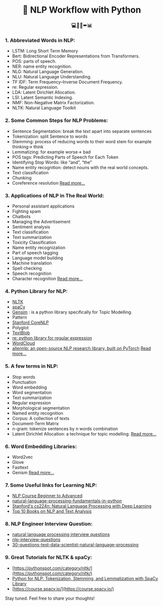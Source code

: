  <div align="center">
 
 # 📢 NLP Workflow with Python
 ### 💻💾📓✒📊 
 
 </div>
 
### 1. Abbreviated Words in NLP:
- LSTM: Long Short Term Memory
- Bert: Bidirectional Encoder Representations from Transformers.
- POS: parts of speech.
- NER: name entity recognition.
- NLG: Natural Language Generation.
- NLU: Natural Language Understanding.
- TF IDF: Term Frequency–Inverse Document Frequency.
- re: Regular expression.
- LDA: Latent Dirichlet Allocation.
- LSI: Latent Semantic Indexing.
- NMF: Non-Negative Matrix Factorization.
- NLTK: Natural Language Toolkit
### 2. Some Common Steps for NLP Problems:
- Sentence Segmentation: break the text apart into separate sentences
- Tokenization: split Sentence to words
- Stemming: process of reducing words to their word stem for example thinking→ think
- Lemmatizing: for example worse→ bad
- POS tags: Predicting Parts of Speech for Each Token
- Identifying Stop Words: like “and”, “the”
- Name entity recognition: detect nouns with the real world concepts.
- Text classification
- Chunking
- Coreference resolution
[Read more...](https://medium.com/@ageitgey/natural-language-processing-is-fun-9a0bff37854e)
### 3. Applications of NLP in The Real World:
- Personal assistant applications
- Fighting spam
- Chatbots
- Managing the Advertisement
- Sentiment analysis
- Text classification
- Text summarization
- Toxicity Classification
- Name entity recognization
- Part of speech tagging
- Language model building
- Machine translation 
- Spell checking
- Speech recognition
- Character recognition
[Read more...](https://www.wonderflow.co/nlp-examples/)
### 4. Python Library for NLP:
- [NLTK](https://www.nltk.org/)
- [spaCy](https://spacy.io/)
- [Gensim](https://pypi.org/project/gensim/) : is a python library specifically for Topic Modelling.
- Pattern
- [Stanford CoreNLP](https://stanfordnlp.github.io/CoreNLP/)
- Polyglot
- [TextBlob](https://textblob.readthedocs.io/en/dev/)
- [re: python library for regular expression ](https://docs.python.org/3/library/re.html)
- [WordCloud](https://github.com/amueller/word_cloud)
- [allennlp: an open-source NLP research library, built on PyTorch](https://allennlp.org/)
[Read more...](https://kleiber.me/blog/2018/02/25/top-10-python-nlp-libraries-2018/)
### 5. A few terms in NLP:
- Stop words
- Punctuation
- Word embedding
- Word segmentation
- Text summarization
- Regular expression
- Morphological segmentation
- Named entity recognition
- Corpus: A collection of texts
- Document-Term Matrix
- n-gram: tokenize sentences by n words combination
- Latent Dirichlet Allocation: a technique for topic modelling.
[Read more...](https://www.kdnuggets.com/2017/02/natural-language-processing-key-terms-explained.html)
### 6. Word Embedding Libraries:
- Word2vec
- Glove
- Fasttext
- Genism
[Read more...](https://www.shanelynn.ie/word-embeddings-in-python-with-spacy-and-gensim/)
### 7. Some Useful links for Learning NLP:
- [NLP Course Beginner to Advanced](https://www.edx.org/course/natural-language-processing-nlp-2)
- [natural-language-processing-fundamentals-in-python](https://www.datacamp.com/courses/natural-language-processing-fundamentals-in-python)
- [Stanford's cs224n: Natural Language Processing with Deep Learning](http://web.stanford.edu/class/cs224n/)
- [Top 10 Books on NLP and Text Analysis](https://medium.com/sciforce/top-10-books-on-nlp-and-text-analysis-8393a9fd3f49)
### 8. NLP Engineer Interview Question:
- [natural language processing interview questions](http://onlinetutorials.today/nlp/natural-language-processing-interview-questions-and-answers/)
- [nlp-interview-questions](https://www.educba.com/nlp-interview-questions/)
- [30-questions-test-data-scientist-natural-language-processing](https://www.analyticsvidhya.com/blog/2017/07/30-questions-test-data-scientist-natural-language-processing-solution-skilltest-nlp/)
### 9. Great Tutorials for NLTK &amp; spaCy:
- [https://pythonspot.com/category/nltk/](https://pythonspot.com/category/nltk/)
- [Python for NLP: Tokenization, Stemming, and Lemmatization with SpaCy Library](https://stackabuse.com/python-for-nlp-tokenization-stemming-and-lemmatization-with-spacy-library/)
- [https://course.spacy.io/](https://course.spacy.io/)

Stay tuned. Feel free to share your thoughts!
